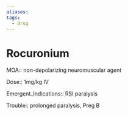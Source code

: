 ```yaml
---
aliases: 
tags:
  - drug
---
```

# Rocuronium

MOA:: non-depolarizing neuromuscular agent

Dose:: 1mg/kg IV

Emergent_Indications:: RSI paralysis

Trouble:: prolonged paralysis, Preg B